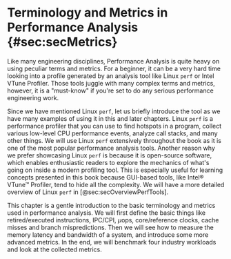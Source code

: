 

# Terminology and Metrics in Performance Analysis {#sec:secMetrics}

Like many engineering disciplines, Performance Analysis is quite heavy on using peculiar terms and metrics. For a beginner, it can be a very hard time looking into a profile generated by an analysis tool like Linux `perf` or Intel VTune Profiler. Those tools juggle with many complex terms and metrics, however, it is a "must-know" if you're set to do any serious performance engineering work. 

Since we have mentioned Linux `perf`, let us briefly introduce the tool as we have many examples of using it in this and later chapters. Linux `perf` is a performance profiler that you can use to find hotspots in a program, collect various low-level CPU performance events, analyze call stacks, and many other things. We will use Linux `perf` extensively throughout the book as it is one of the most popular performance analysis tools. Another reason why we prefer showcasing Linux `perf` is because it is open-source software, which enables enthusiastic readers to explore the mechanics of what's going on inside a modern profiling tool. This is especially useful for learning concepts presented in this book because GUI-based tools, like Intel® VTune™ Profiler, tend to hide all the complexity. We will have a more detailed overview of Linux `perf` in [@sec:secOverviewPerfTools].

This chapter is a gentle introduction to the basic terminology and metrics used in performance analysis. We will first define the basic things like retired/executed instructions, IPC/CPI, $\mu$ops, core/reference clocks, cache misses and branch mispredictions. Then we will see how to measure the memory latency and bandwidth of a system, and introduce some more advanced metrics. In the end, we will benchmark four industry workloads and look at the collected metrics.
